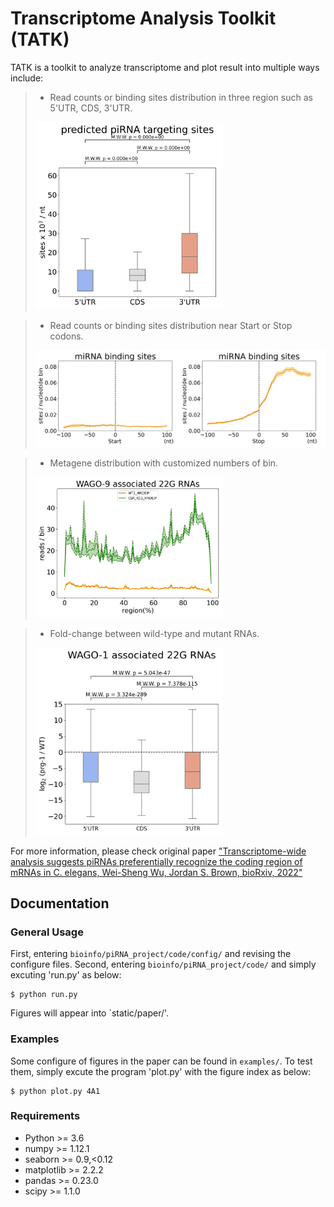 # Transcriptome Analysis Toolkit (TATK)

TATK is a toolkit to analyze transcriptome and plot result into multiple ways include: 

> - Read counts or binding sites distribution in  three region such as 5'UTR, CDS, 3'UTR.
> <img src="examples/fig/3-B.png" width=300 />

> - Read counts or binding sites distribution near Start or Stop codons.
> <img src="examples/fig/2-C.png" width=500 />

> - Metagene distribution with customized numbers of bin. 
> <img src="examples/fig/5-E-1.png" width=300 />

> - Fold-change between wild-type and mutant RNAs.
> <img src="examples/fig/4-B-1.png" width=300 />

For more information, please check original paper ["Transcriptome-wide analysis suggests piRNAs preferentially recognize the coding region of mRNAs in C. elegans, Wei-Sheng Wu, Jordan S. Brown, bioRxiv, 2022"](https://www.biorxiv.org/content/10.1101/2022.06.08.495319v1)

## Documentation

### General Usage
First, entering `bioinfo/piRNA_project/code/config/` and revising the configure files. 
Second, entering `bioinfo/piRNA_project/code/` and simply excuting 'run.py' as below:
```
$ python run.py
```
Figures will appear into `static/paper/'.

### Examples
Some configure of figures in the paper can be found in `examples/`.
To test them, simply excute the program 'plot.py' with the figure index as below:
```
$ python plot.py 4A1
```

### Requirements
- Python >= 3.6
- numpy >= 1.12.1
- seaborn >= 0.9,<0.12
- matplotlib >= 2.2.2
- pandas >= 0.23.0
- scipy >= 1.1.0

